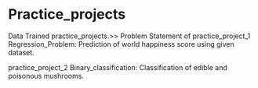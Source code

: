 # Practice_projects
Data Trained practice_projects.>>
Problem Statement of practice_project_1
Regression_Problem: Prediction of world happiness score using given dataset.





practice_project_2
Binary_classification: Classification of edible and poisonous mushrooms.
